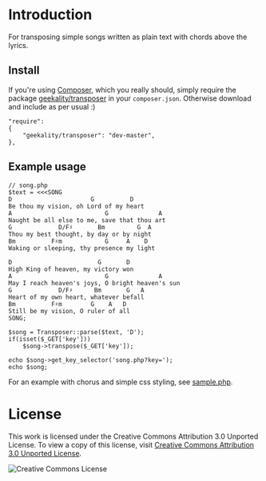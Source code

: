 Introduction
===

For transposing simple songs written as plain text with chords above the lyrics.

Install
---

If you're using [Composer](http://getcomposer.org), which you really should, simply require the package 
[geekality/transposer](https://packagist.org/packages/geekality/transposer) in your `composer.json`. Otherwise download 
and include as per usual :)

    "require":
	{
		"geekality/transposer": "dev-master",
	},

Example usage
---

    // song.php
    $text = <<<SONG
    D                      G          D
    Be thou my vision, oh Lord of my heart
    A                          G              A
    Naught be all else to me, save that thou art
    G             D/F♯       Bm         G  A
    Thou my best thought, by day or by night
    Bm          F♯m            G     A    D
    Waking or sleeping, thy presence my light

    D                        G       D
    High King of heaven, my victory won
    A                          G              A
    May I reach heaven's joys, O bright heaven's sun
    G             D/F♯      Bm       G   A
    Heart of my own heart, whatever befall
    Bm          F♯m        G    A   D
    Still be my vision, O ruler of all
    SONG;

    $song = Transposer::parse($text, 'D');
    if(isset($_GET['key']))
        $song->transpose($_GET['key']);
    
    echo $song->get_key_selector('song.php?key=');
    echo $song;

For an example with chorus and simple css styling, see [sample.php](sample/sample.php).

License
===

This work is licensed under the Creative Commons Attribution 3.0 Unported License. To view a copy of this license, visit [Creative Commons Attribution 3.0 Unported License](http://creativecommons.org/licenses/by/3.0/).

![Creative Commons License](http://i.creativecommons.org/l/by/3.0/88x31.png)
